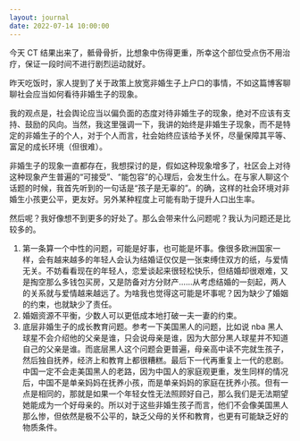 ```yaml
---
layout: journal
date: 2022-07-14 10:00:00
---
```


今天 CT 结果出来了，骶骨骨折，比想象中伤得更重，所幸这个部位受点伤不用治疗，保证一段时间不进行剧烈运动就好。

昨天吃饭时，家人提到了关于政策上放宽非婚生子上户口的事情，不如这篇博客聊聊社会应当如何看待非婚生子的现象。

我的观点是，社会舆论应当以偏负面的态度对待非婚生子的现象，绝对不应该有支持、鼓励的风向。当然，我这里强调一下，我讲的始终是非婚生子现象，而不是特定的非婚生子的个人，对于个人而言，社会始终应该给予关怀，尽量保障其平等、富足的成长环境（但很难）。

非婚生子的现象一直都存在，我想探讨的是，假如这种现象增多了，社区会上对待这种现象产生普遍的“可接受”、“能包容”的心理后，会发生什么。在与家人聊这个话题的时候，我首先听到的一句话是“孩子是无辜的”。的确，这样的社会环境对非婚生小孩更公平，更友好。另外某种程度上可能有助于提升人口出生率。

然后呢？我好像想不到更多的好处了。那么会带来什么问题呢？我认为问题还是比较多的。

1. 第一条算一个中性的问题，可能是好事，也可能是坏事。像很多欧洲国家一样，会有越来越多的年轻人会认为结婚证仅仅是一张束缚住双方的纸，与爱情无关。不妨看看现在的年轻人，恋爱谈起来很轻松快乐，但结婚却很艰难，又是掏空那么多钱包买房，又是防备对方分财产……从考虑结婚的一刻起，两人的关系就与爱情越来越远了。为啥我也觉得这可能是坏事呢？因为缺少了婚姻的约束，也就缺少了责任。
2. 婚姻资源不平衡，少数人可以更低成本地打破一夫一妻的约束。
3. 底层非婚生子的成长教育问题。参考一下美国黑人的问题，比如说 nba 黑人球星不会介绍他的父亲是谁，只会说母亲是谁，因为大部分黑人球星并不知道自己的父亲是谁。而底层黑人这个问题会更普遍，母亲高中读不完就生孩子，然后独自抚养，经济上和教育上都很糟糕。最后下一代再重复上一代的悲剧。中国一定不会走美国黑人的老路，因为中国人的家庭观更重，发生同样的情况后，中国不是单亲妈妈在抚养小孩，而是单亲妈妈的家庭在抚养小孩。但有一点是相同的，那就是如果一个年轻女性无法照顾好自己，那么我们是无法期望她能成为一个好母亲的。所以对于这些非婚生孩子而言，他们不会像美国黑人那么惨，但依然是极不公平的，缺乏父母的关怀和教育，也更有可能缺乏好的物质条件。
